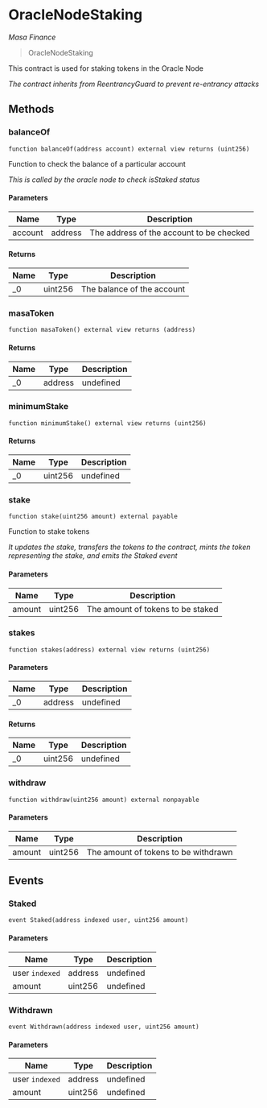 # OracleNodeStaking

*Masa Finance*

> OracleNodeStaking

This contract is used for staking tokens in the Oracle Node

*The contract inherits from ReentrancyGuard to prevent re-entrancy attacks*

## Methods

### balanceOf

```solidity
function balanceOf(address account) external view returns (uint256)
```

Function to check the balance of a particular account

*This is called by the oracle node to check isStaked status*

#### Parameters

| Name | Type | Description |
|---|---|---|
| account | address | The address of the account to be checked |

#### Returns

| Name | Type | Description |
|---|---|---|
| _0 | uint256 | The balance of the account |

### masaToken

```solidity
function masaToken() external view returns (address)
```






#### Returns

| Name | Type | Description |
|---|---|---|
| _0 | address | undefined |

### minimumStake

```solidity
function minimumStake() external view returns (uint256)
```






#### Returns

| Name | Type | Description |
|---|---|---|
| _0 | uint256 | undefined |

### stake

```solidity
function stake(uint256 amount) external payable
```

Function to stake tokens

*It updates the stake, transfers the tokens to the contract, mints the token representing the stake, and emits the Staked event*

#### Parameters

| Name | Type | Description |
|---|---|---|
| amount | uint256 | The amount of tokens to be staked |

### stakes

```solidity
function stakes(address) external view returns (uint256)
```





#### Parameters

| Name | Type | Description |
|---|---|---|
| _0 | address | undefined |

#### Returns

| Name | Type | Description |
|---|---|---|
| _0 | uint256 | undefined |

### withdraw

```solidity
function withdraw(uint256 amount) external nonpayable
```





#### Parameters

| Name | Type | Description |
|---|---|---|
| amount | uint256 | The amount of tokens to be withdrawn |



## Events

### Staked

```solidity
event Staked(address indexed user, uint256 amount)
```





#### Parameters

| Name | Type | Description |
|---|---|---|
| user `indexed` | address | undefined |
| amount  | uint256 | undefined |

### Withdrawn

```solidity
event Withdrawn(address indexed user, uint256 amount)
```





#### Parameters

| Name | Type | Description |
|---|---|---|
| user `indexed` | address | undefined |
| amount  | uint256 | undefined |



